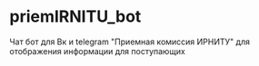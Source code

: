 # priemIRNITU_bot

Чат бот для Вк и telegram "Приемная комиссия ИРНИТУ" для отображения информации для поступающих
